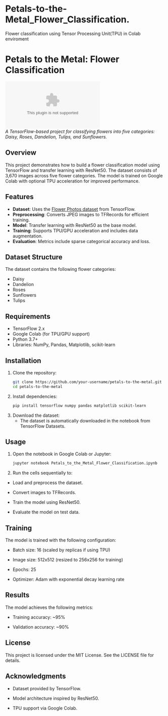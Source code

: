 # Petals-to-the-Metal_Flower_Classification.
Flower classification using Tensor Processing Unit(TPU) in Colab enviroment


# Petals to the Metal: Flower Classification

![Flower Classification](https://storage.googleapis.com/download.tensorflow.org/example_images/flower_photos.tgz)  
*A TensorFlow-based project for classifying flowers into five categories: Daisy, Roses, Dandelion, Tulips, and Sunflowers.*

## Overview

This project demonstrates how to build a flower classification model using TensorFlow and transfer learning with ResNet50. The dataset consists of 3,670 images across five flower categories. The model is trained on Google Colab with optional TPU acceleration for improved performance.

## Features

- **Dataset**: Uses the [Flower Photos dataset](https://storage.googleapis.com/download.tensorflow.org/example_images/flower_photos.tgz) from TensorFlow.
- **Preprocessing**: Converts JPEG images to TFRecords for efficient training.
- **Model**: Transfer learning with ResNet50 as the base model.
- **Training**: Supports TPU/GPU acceleration and includes data augmentation.
- **Evaluation**: Metrics include sparse categorical accuracy and loss.

## Dataset Structure

The dataset contains the following flower categories:
- Daisy
- Dandelion
- Roses
- Sunflowers
- Tulips

## Requirements

- TensorFlow 2.x
- Google Colab (for TPU/GPU support)
- Python 3.7+
- Libraries: NumPy, Pandas, Matplotlib, scikit-learn

## Installation

1. Clone the repository:
   ```bash
   git clone https://github.com/your-username/petals-to-the-metal.git
   cd petals-to-the-metal

2. Install dependencies:
   ```bash
   pip install tensorflow numpy pandas matplotlib scikit-learn
3. Download the dataset:
   - The dataset is automatically downloaded in the notebook from TensorFlow Datasets.

## Usage
1. Open the notebook in Google Colab or Jupyter:
   ```bash
   jupyter notebook Petals_to_the_Metal_Flower_Classification.ipynb
2. Run the cells sequentially to:

- Load and preprocess the dataset.

- Convert images to TFRecords.

- Train the model using ResNet50.

- Evaluate the model on test data.

## Training
The model is trained with the following configuration:

- Batch size: 16 (scaled by replicas if using TPU)

- Image size: 512x512 (resized to 256x256 for training)

- Epochs: 25

- Optimizer: Adam with exponential decay learning rate

## Results
The model achieves the following metrics:

- Training accuracy: ~95%

- Validation accuracy: ~90%

## License
This project is licensed under the MIT License. See the LICENSE file for details.

## Acknowledgments
- Dataset provided by TensorFlow.

- Model architecture inspired by ResNet50.

- TPU support via Google Colab.


